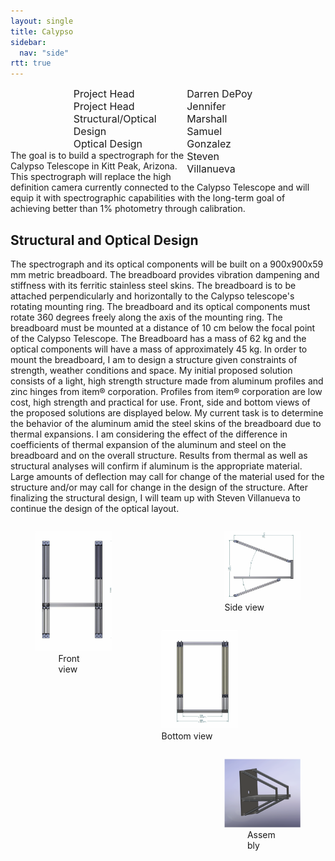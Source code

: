 ```yaml
---
layout: single
title: Calypso
sidebar:
  nav: "side"
rtt: true
---
```

<div style="max-width: 60%;margin:auto;" class="clearfix">
	<div style="margin:auto;float:left;max-width:60%;"><font size="+0">
		Project Head<br>Project Head<br>Structural/Optical Design<br>Optical Design</font>
	</div>
	<div style="margin:auto;float:right;max-width:40%;"><font size="+0">
		Darren DePoy<br>Jennifer Marshall<br>Samuel Gonzalez<br>Steven Villanueva</font>
	</div>
</div><br>
The goal is to build a spectrograph for the Calypso Telescope in Kitt Peak, Arizona. This spectrograph will replace the high definition camera currently connected to the Calypso Telescope and will equip it with spectrographic capabilities with the long-term goal of achieving better than 1% photometry through calibration.  

## Structural and Optical Design  
The spectrograph and its optical components will be built on a 900x900x59 mm metric breadboard. The breadboard provides vibration dampening and stiffness with its ferritic stainless steel skins. The breadboard is to be attached perpendicularly and horizontally to the Calypso telescope's rotating mounting ring. The breadboard and its optical components must rotate 360 degrees freely along the axis of the mounting ring. The breadboard must be mounted at a distance of 10 cm below the focal point of the Calypso Telescope. The Breadboard has a mass of 62 kg and the optical components will have a mass of approximately 45 kg. In order to mount the breadboard, I am to design a structure given constraints of strength, weather conditions and space. My initial proposed solution consists of a light, high strength structure made from aluminum profiles and zinc hinges from item® corporation. Profiles from item® corporation are low cost, high strength and practical for use. Front, side and bottom views of the proposed solutions are displayed below. My current task is to determine the behavior of the aluminum amid the steel skins of the breadboard due to thermal expansions. I am considering the effect of the difference in coefficients of thermal expansion of the aluminum and steel on the breadboard and on the overall structure. Results from thermal as well as structural analyses will confirm if aluminum is the appropriate material. Large amounts of deflection may call for change of the material used for the structure and/or may call for change in the design of the structure. After finalizing the structural design, I will team up with Steven Villanueva to continue the design of the optical layout.  
<div class='clearfix' style="vertical-align: middle;">
	<div style="max-width: 40%;margin:auto;float:left;display:inline-block">
		<figure>
  			<img src="/instruments/assets/frontview.png" alt="Front view">
  			<figcaption style="margin:auto;max-width: 40%">Front view</figcaption>
		</figure>
	</div>
	<div style="max-width: 40%;margin:auto;float:right;display:inline-block">
		<figure>
  			<img src="/instruments/assets/sideview.png" alt="Side view">
  			<figcaption style="margin:auto">Side view</figcaption>
		</figure>
	</div>
</div>


<div class='clearfix' style="vertical-align: middle;">
	<div style="max-width: 40%;margin:auto;float:left;display:inline-block">
		<figure>
			<img src="/instruments/assets/bottomview.png" alt="Bottom view">
  			<figcaption style="margin:auto;">Bottom view</figcaption>
		</figure>
	</div>
	<div style="max-width: 40%;margin:auto;float:right;display:inline-block">
		<figure>
  			<img src="/instruments/assets/assembly.png" alt="Assembly">
  			<figcaption style="margin:auto;max-width: 40%">Assembly</figcaption>
		</figure>
	</div>
</div>